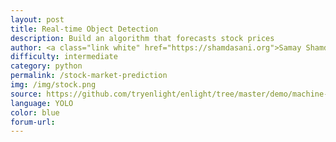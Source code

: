 ```yaml
---
layout: post
title: Real-time Object Detection
description: Build an algorithm that forecasts stock prices
author: <a class="link white" href="https://shamdasani.org">Samay Shamdasani</a>
difficulty: intermediate
category: python
permalink: /stock-market-prediction
img: /img/stock.png
source: https://github.com/tryenlight/enlight/tree/master/demo/machine-learning/stock-prediction/stock.py
language: YOLO
color: blue
forum-url:
---
```

